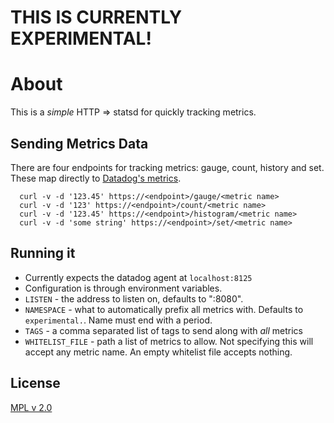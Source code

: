 # THIS IS CURRENTLY EXPERIMENTAL!

# About 

This is a *simple* HTTP => statsd for quickly tracking metrics. 

## Sending Metrics Data

There are four endpoints for tracking metrics: gauge, count, history and set. These map directly to 
[Datadog's metrics](http://docs.datadoghq.com/guides/dogstatsd/#metrics).


````
  curl -v -d '123.45' https://<endpoint>/gauge/<metric name>
  curl -v -d '123' https://<endpoint>/count/<metric name>
  curl -v -d '123.45' https://<endpoint>/histogram/<metric name>
  curl -v -d 'some string' https://<endpoint>/set/<metric name>
````

## Running it

* Currently expects the datadog agent at `localhost:8125`
* Configuration is through environment variables.
* `LISTEN` - the address to listen on, defaults to ":8080".
* `NAMESPACE` - what to automatically prefix all metrics with. Defaults to `experimental.`. Name must end with a period.
* `TAGS` - a comma separated list of tags to send along with *all* metrics
* `WHITELIST_FILE` - path a list of metrics to allow. Not specifying this will accept any metric name. An empty whitelist file accepts nothing.

## License

[MPL v 2.0](https://www.mozilla.org/MPL/2.0/index.txt)
